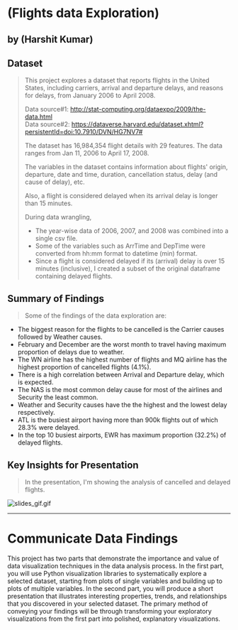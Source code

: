 # (Flights data Exploration)
## by (Harshit Kumar)


## Dataset

> This project explores a dataset that reports flights in the United States, including carriers, arrival and departure delays, and reasons for delays, from January 2006 to April 2008.
>
>Data source#1: http://stat-computing.org/dataexpo/2009/the-data.html  
>Data source#2: https://dataverse.harvard.edu/dataset.xhtml?persistentId=doi:10.7910/DVN/HG7NV7#
>
>The dataset has 16,984,354 flight details with 29 features. The data ranges from Jan 11, 2006 to April 17, 2008.
>
>The variables in the dataset contains information about flights' origin, departure, date and time, duration, cancellation status, delay (and cause of delay), etc.
>
>Also, a flight is considered delayed when its arrival delay is longer than 15 minutes.
>
>During data wrangling,   
> * The year-wise data of 2006, 2007, and 2008 was combined into a single csv file.  
> * Some of the variables such as ArrTime and DepTime were converted from hh:mm format to datetime (min) format.  
> * Since a flight is considered delayed if its (arrival) delay is over 15 minutes (inclusive), I created a subset of the original dataframe containing delayed flights.


## Summary of Findings

> Some of the findings of the data exploration are:

* The biggest reason for the flights to be cancelled is the Carrier causes followed by Weather causes.
* February and December are the worst month to travel having maximum proportion of delays due to weather.
* The WN airline has the highest number of flights and MQ airline has the highest proportion of cancelled flights (4.1%).
* There is a high correlation between Arrival and Departure delay, which is expected.
* The NAS is the most common delay cause for most of the airlines and Security the least common.
* Weather and Security causes have the the highest and the lowest delay respectively.
* ATL is the busiest airport having more than 900k flights out of which 28.3% were delayed.
* In the top 10 busiest airports, EWR has maximum proportion (32.2%) of delayed flights.


## Key Insights for Presentation

> In the presentation, I'm showing the analysis of cancelled and delayed flights.

![slides_gif.gif](slides_gif.gif)

---

# Communicate Data Findings 

This project has two parts that demonstrate the importance and value of data visualization techniques in the data analysis process. In the first part, you will use Python visualization libraries to systematically explore a selected dataset, starting from plots of single variables and building up to plots of multiple variables. In the second part, you will produce a short presentation that illustrates interesting properties, trends, and relationships that you discovered in your selected dataset. The primary method of conveying your findings will be through transforming your exploratory visualizations from the first part into polished, explanatory visualizations.
